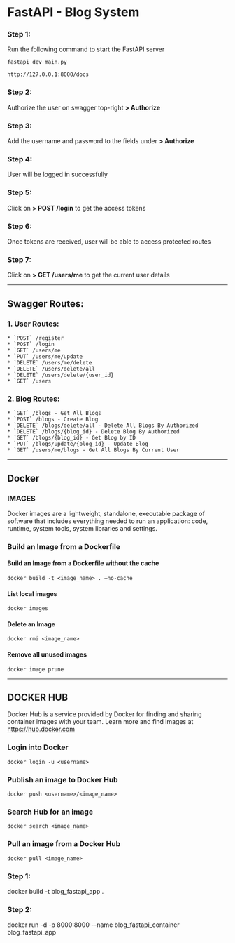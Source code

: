 
# FastAPI - Blog System

### Step 1: 
Run the following command to start the FastAPI server
```
fastapi dev main.py
```

```
http://127.0.0.1:8000/docs
```

### Step 2: 
Authorize the user on swagger top-right **> Authorize**

### Step 3: 
Add the username and password to the fields under **> Authorize**

### Step 4: 
User will be logged in successfully

### Step 5: 
Click on **> POST /login** to get the access tokens

### Step 6: 
Once tokens are received, user will be able to access protected routes

### Step 7: 
Click on **> GET /users/me** to get the current user details

---

## Swagger Routes:
### 1. User Routes:
    * `POST` /register
    * `POST` /login
    * `GET` /users/me
    * `PUT` /users/me/update
    * `DELETE` /users/me/delete
    * `DELETE` /users/delete/all
    * `DELETE` /users/delete/{user_id}
    * `GET` /users

### 2. Blog Routes:
    * `GET` /blogs - Get All Blogs
    * `POST` /blogs - Create Blog
    * `DELETE` /blogs/delete/all - Delete All Blogs By Authorized
    * `DELETE` /blogs/{blog_id} - Delete Blog By Authorized
    * `GET` /blogs/{blog_id} - Get Blog by ID
    * `PUT` /blogs/update/{blog_id} - Update Blog
    * `GET` /users/me/blogs - Get All Blogs By Current User

---
## Docker
### IMAGES
Docker images are a lightweight, standalone, executable package of software that includes everything needed to run an application: code, runtime, system tools, system libraries and settings.

### Build an Image from a Dockerfile
#### Build an Image from a Dockerfile without the cache
```
docker build -t <image_name> . –no-cache
```

#### List local images
```
docker images
```

#### Delete an Image
```
docker rmi <image_name>
```

#### Remove all unused images
```
docker image prune
```
---
## DOCKER HUB
Docker Hub is a service provided by Docker for finding and sharing container images with your team. Learn more and find images at https://hub.docker.com

### Login into Docker
```
docker login -u <username>
```

### Publish an image to Docker Hub
```
docker push <username>/<image_name>
```

### Search Hub for an image
```
docker search <image_name>
```

### Pull an image from a Docker Hub
```
docker pull <image_name>
```

### Step 1:
docker build -t blog_fastapi_app .

### Step 2:
docker run -d -p 8000:8000 --name blog_fastapi_container blog_fastapi_app